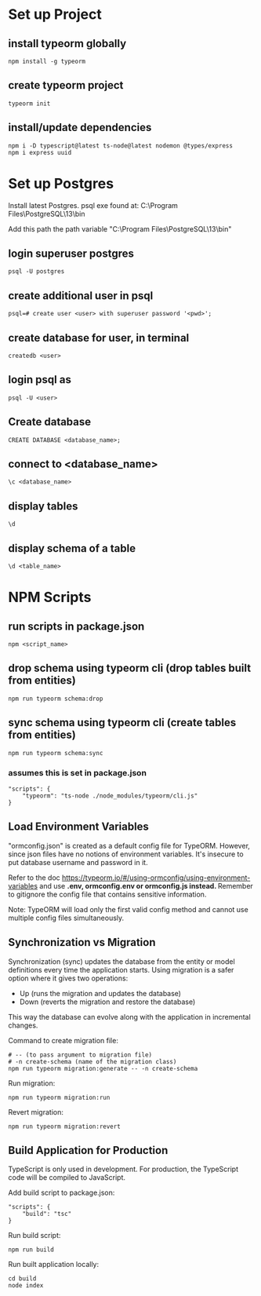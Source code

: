 # Set up Project
## install typeorm globally
    npm install -g typeorm

## create typeorm project
    typeorm init

## install/update dependencies
    npm i -D typescript@latest ts-node@latest nodemon @types/express
    npm i express uuid


# Set up Postgres
Install latest Postgres. 
psql exe found at: C:\Program Files\PostgreSQL\13\bin

Add this path the path variable "C:\Program Files\PostgreSQL\13\bin"

## login superuser postgres
    psql -U postgres

## create additional user in psql
    psql=# create user <user> with superuser password '<pwd>';

## create database for user, in terminal
    createdb <user>

## login psql as <user>
    psql -U <user>

## Create database
    CREATE DATABASE <database_name>;

## connect to <database_name>
    \c <database_name>

## display tables
    \d
## display schema of a table
    \d <table_name>

# NPM Scripts
## run scripts in package.json
    npm <script_name>

## drop schema using typeorm cli (drop tables built from entities)
    npm run typeorm schema:drop

## sync schema using typeorm cli (create tables from entities)
    npm run typeorm schema:sync

### assumes this is set in package.json
    "scripts": {
        "typeorm": "ts-node ./node_modules/typeorm/cli.js"
    }

## Load Environment Variables
"ormconfig.json" is created as a default config file for TypeORM. 
However, since json files have no notions of environment variables. It's insecure to put database username and password in it. 

Refer to the doc https://typeorm.io/#/using-ormconfig/using-environment-variables and use <strong>.env, ormconfig.env or ormconfig.js instead. </strong> Remember to gitignore the config file that contains sensitive information. 

Note: TypeORM will load only the first valid config method and cannot use multiple config files simultaneously. 

## Synchronization vs Migration
Synchronization (sync) updates the database from the entity or model definitions every time the application starts. Using migration is a safer option where it gives two operations:

* Up (runs the migration and updates the database)
* Down (reverts the migration and restore the database)

This way the database can evolve along with the application in incremental changes. 

Command to create migration file:

    # -- (to pass argument to migration file)
    # -n create-schema (name of the migration class)
    npm run typeorm migration:generate -- -n create-schema

Run migration:

    npm run typeorm migration:run

Revert migration:

    npm run typeorm migration:revert

## Build Application for Production
TypeScript is only used in development. For production, the TypeScript code will be compiled to JavaScript. 

Add build script to package.json:

    "scripts": {
        "build": "tsc"
    }

Run build script:

    npm run build


Run built application locally:

    cd build
    node index